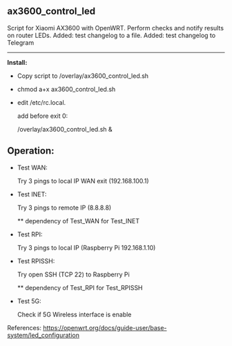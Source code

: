 ## ax3600_control_led
Script for Xiaomi AX3600 with OpenWRT.
Perform checks and notify results on router LEDs.
Added: test changelog to a file.
Added: test changelog to Telegram
<hr>

<b>Install:</b>
- Copy script to /overlay/ax3600_control_led.sh 
- chmod a+x ax3600_control_led.sh
- edit /etc/rc.local.
  
  add before exit 0:
  
  /overlay/ax3600_control_led.sh &


## Operation:
- Test WAN:
  
  Try 3 pings to local IP WAN exit (192.168.100.1)
- Test INET:
  
  Try 3 pings to remote IP (8.8.8.8)

  ** dependency of Test_WAN for Test_INET


- Test RPI:
  
  Try 3 pings to local IP (Raspberry Pi 192.168.1.10)
- Test RPISSH:
  
  Try open SSH (TCP 22) to Raspberry Pi

  ** dependency of Test_RPI for Test_RPISSH

- Test 5G:
  
  Check if 5G Wireless interface is enable
  

References:
https://openwrt.org/docs/guide-user/base-system/led_configuration
  
  
  
  
